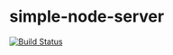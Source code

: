 # simple-node-server
[![Build Status](https://travis-ci.org/Hdonge/simple-node-server.svg?branch=master)](https://travis-ci.org/Hdonge/simple-node-server)

